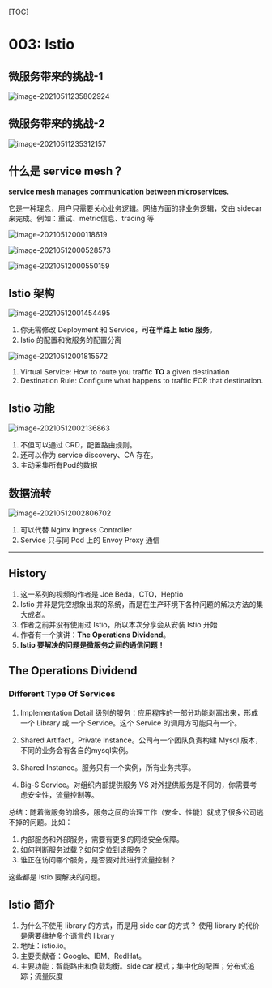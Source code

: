 [TOC]

# 003: Istio

## 微服务带来的挑战-1

![image-20210511235802924](https://raw.githubusercontent.com/yandongxiao/typera/main/img/image-20210511235802924.png?lastModify=1621385659)

## 微服务带来的挑战-2

![image-20210511235312157](https://raw.githubusercontent.com/yandongxiao/typera/main/img/image-20210511235312157.png?lastModify=1621385659)

## 什么是 service mesh？

**service mesh manages communication between microservices.**

它是一种理念，用户只需要关心业务逻辑。网络方面的非业务逻辑，交由 sidecar 来完成。例如：重试、metric信息、tracing 等

![image-20210512000118619](https://raw.githubusercontent.com/yandongxiao/typera/main/img/image-20210512000118619.png?lastModify=1621385659)

![image-20210512000528573](https://raw.githubusercontent.com/yandongxiao/typera/main/img/image-20210512000528573.png?lastModify=1621385659)

![image-20210512000550159](https://raw.githubusercontent.com/yandongxiao/typera/main/img/image-20210512000550159.png?lastModify=1621385659)

## Istio 架构

![image-20210512001454495](https://raw.githubusercontent.com/yandongxiao/typera/main/img/image-20210512001454495.png?lastModify=1621385659)

1. 你无需修改 Deployment 和 Service，**可在半路上 Istio 服务**。
2. Istio 的配置和微服务的配置分离

![image-20210512001815572](https://raw.githubusercontent.com/yandongxiao/typera/main/img/image-20210512001815572.png?lastModify=1621385659)

1. Virtual Service: How to route you traffic **TO** a given destination
2. Destination Rule: Configure what happens to traffic FOR that destination. 

## Istio 功能

![image-20210512002136863](https://raw.githubusercontent.com/yandongxiao/typera/main/img/image-20210512002136863.png?lastModify=1621385659)

1. 不但可以通过 CRD，配置路由规则。
2. 还可以作为 service discovery、CA 存在。
3. 主动采集所有Pod的数据

## 数据流转

![image-20210512002806702](https://raw.githubusercontent.com/yandongxiao/typera/main/img/image-20210512002806702.png?lastModify=1621385659)

1. 可以代替 Nginx Ingress Controller
2. Service 只与同 Pod 上的 Envoy Proxy 通信

-------

## History

1. 这一系列的视频的作者是 Joe Beda，CTO，Heptio
2. Istio 并非是凭空想象出来的系统，而是在生产环境下各种问题的解决方法的集大成者。
3. 作者之前并没有使用过 Istio，所以本次分享会从安装 Istio 开始
4. 作者有一个演讲：**The Operations Dividend**。
5. **Istio 要解决的问题是微服务之间的通信问题！**

## The Operations Dividend

### Different Type Of Services

1. Implementation Detail 级别的服务：应用程序的一部分功能剥离出来，形成一个 Library 或 一个 Service。这个 Service 的调用方可能只有一个。

2. Shared Artifact，Private Instance。公司有一个团队负责构建 Mysql 版本，不同的业务会有各自的mysql实例。

3. Shared Instance。服务只有一个实例，所有业务共享。

4. Big-S Service。对组织内部提供服务 VS 对外提供服务是不同的，你需要考虑安全性，流量控制等。


总结：随着微服务的增多，服务之间的治理工作（安全、性能）就成了很多公司逃不掉的问题。比如：

1. 内部服务和外部服务，需要有更多的网络安全保障。
2. 如何判断服务过载？如何定位到该服务？
3. 谁正在访问哪个服务，是否要对此进行流量控制？

这些都是 Istio 要解决的问题。

## Istio 简介

1. 为什么不使用 library 的方式，而是用 side car 的方式？ 使用 library 的代价是需要维护多个语言的 library
2. 地址：istio.io。
3. 主要贡献者：Google、IBM、RedHat。
4. 主要功能：智能路由和负载均衡。side car 模式；集中化的配置；分布式追踪；流量灰度
